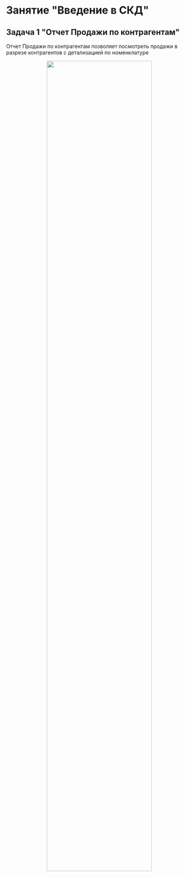 # Занятие "Введение в СКД"

## Задача 1 "Отчет Продажи по контрагентам"
Отчет Продажи по контрагентам позволяет посмотреть продажи в разрезе контрагентов с детализацией по номенклатуре

<p align="center" width="100%">
  <img width="75%" src="img/example-6-6-1.gif"> 
</p>



  
